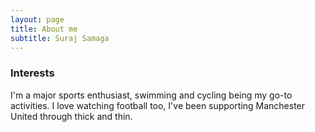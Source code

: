 ```yaml
---
layout: page
title: About me
subtitle: Suraj Samaga
---
```


### Interests

I'm a major sports enthusiast, swimming and cycling being my go-to activities. I love watching football too, I've been supporting Manchester United through thick and thin. 
